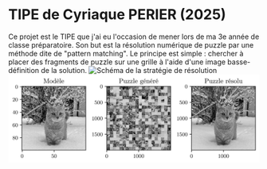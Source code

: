 # TIPE de Cyriaque PERIER (2025)
Ce projet est le TIPE que j'ai eu l'occasion de mener lors de ma 3e année de classe préparatoire. Son but est la résolution numérique de puzzle par une méthode dite de "pattern matching". Le principe est simple : chercher à placer des fragments de puzzle sur une grille à l'aide d'une image basse-définition de la solution.
![Schéma de la stratégie de résolution](https://github.com/CyriaquePerier/TIPE-de-Cyriaque-PERIER-2025-/blob/main/images/stratégie_pattern_matching.jpeg?raw=true)
![Exemple de résolution](https://github.com/CyriaquePerier/TIPE-de-Cyriaque-PERIER-2025-/blob/main/images/tigrou_exemple.jpeg?raw=true)
